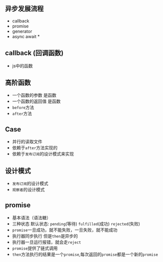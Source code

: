 ## 异步发展流程
- callback 
- promise
- generator
- async await *

## callback (回调函数)
- js中的函数

## 高阶函数
- 一个函数的参数 是函数
- 一个函数的返回值  是函数
- `before`方法
- `after`方法

## Case
- 并行的读取文件
- 依赖于`after`方法实现的
- 依赖于`发布订阅`的设计模式来实现

## 设计模式
- `发布订阅`的设计模式
- `观察者`的设计模式

## promise
- 基本语法（语法糖）
- 三种状态 默认状态: `pending`(等待) `fulfilled`(成功) `rejected`(失败)
- `promise`一旦成功，就不能失败，一旦失败，就不能成功
- 执行器同步执行 但是`then`是异步的
- 执行器一旦运行报错，就会走`reject`
- `promise`提供了链式调用
- `then`方法执行的结果是一个`promise`,每次返回的`promise`都是一个新的`promise`